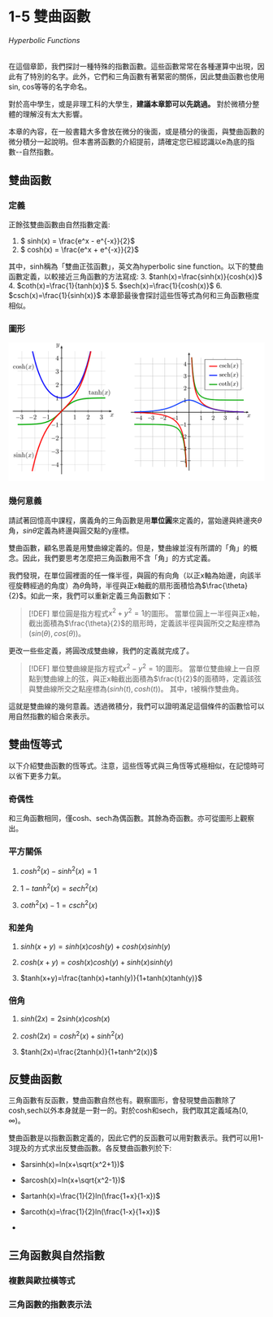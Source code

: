 # 1-5 雙曲函數

###### Hyperbolic Functions

在這個章節，我們探討一種特殊的指數函數。這些函數常常在各種運算中出現，因此有了特別的名字。此外，它們和三角函數有著緊密的關係，因此雙曲函數也使用sin, cos等等的名字命名。

對於高中學生，或是非理工科的大學生，**建議本章節可以先跳過。** 對於微積分整體的理解沒有太大影響。

本章的內容，在一般書籍大多會放在微分的後面，或是積分的後面，與雙曲函數的微分積分一起說明。但本書將函數的介紹提前，請確定您已經認識以e為底的指數--自然指數。

## 雙曲函數

### 定義

正餘弦雙曲函數由自然指數定義:

1. $ sinh(x) = \frac{e^x - e^{-x}}{2}$
2. $ cosh(x) = \frac{e^x + e^{-x}}{2}$

其中，sinh稱為「雙曲正弦函數」，英文為hyperbolic sine function。以下的雙曲函數定義，以較接近三角函數的方法寫成:
3. $tanh(x)=\frac{sinh(x)}{cosh(x)}$
4. $coth(x)=\frac{1}{tanh(x)}$
5. $sech(x)=\frac{1}{cosh(x)}$
6. $csch(x)=\frac{1}{sinh(x)}$
本章節最後會探討這些恆等式為何和三角函數極度相似。

### 圖形

![](https://raw.githubusercontent.com/Edu108/Calculus/main/book_sources/articles/pics/1-5-1.png "Credit: Brilliant.prg")

### 幾何意義

請試著回憶高中課程，廣義角的三角函數是用**單位圓**來定義的，當始邊與終邊夾$\theta$角，$sin\theta$定義為終邊與圓交點的y座標。

雙曲函數，顧名思義是用雙曲線定義的。但是，雙曲線並沒有所謂的「角」的概念。因此，我們要思考怎麼把三角函數用不含「角」的方式定義。

我們發現，在單位圓裡面的任一條半徑，與圓的有向角（以正x軸為始邊，向該半徑旋轉經過的角度）為$\theta$角時，半徑與正x軸截的扇形面積恰為$\frac{\theta}{2}$。如此一來，我們可以重新定義三角函數如下：

> [!DEF]
> 單位圓是指方程式$x^2+y^2=1$的圖形。
> 當單位圓上一半徑與正x軸，截出面積為$\frac{\theta}{2}$的扇形時，定義該半徑與圓所交之點座標為$(sin(\theta ),cos(\theta ))$。

更改一些些定義，將圓改成雙曲線，我們的定義就完成了。

> [!DEF]
> 單位雙曲線是指方程式$x^2-y^2=1$的圖形。
> 當單位雙曲線上一自原點到雙曲線上的弦，與正x軸截出面積為$\frac{t}{2}$的面積時，定義該弦與雙曲線所交之點座標為$(sinh(t),cosh(t))$。
> 其中，t被稱作雙曲角。

這就是雙曲線的幾何意義。透過微積分，我們可以證明滿足這個條件的函數恰可以用自然指數的組合來表示。

## 雙曲恆等式

以下介紹雙曲函數的恆等式。注意，這些恆等式與三角恆等式極相似，在記憶時可以省下更多力氣。

### 奇偶性

和三角函數相同，僅cosh、sech為偶函數。其餘為奇函數。亦可從圖形上觀察出。

### 平方關係

1. $cosh^2(x)-sinh^2(x)=1$

2. $1-tanh^2(x)=sech^2(x)$

3. $coth^2(x)-1=csch^2(x)$

### 和差角

1. $sinh(x+y)=sinh(x)cosh(y)+cosh(x)sinh(y)$

2. $cosh(x+y)=cosh(x)cosh(y)+sinh(x)sinh(y)$

3. $tanh(x+y)=\frac{tanh(x)+tanh(y)}{1+tanh(x)tanh(y)}$

### 倍角

1. $sinh(2x)=2sinh(x)cosh(x)$

2. $cosh(2x)=cosh^2(x)+sinh^2(x)$

3. $tanh(2x)=\frac{2tanh(x)}{1+tanh^2(x)}$

## 反雙曲函數

三角函數有反函數，雙曲函數自然也有。觀察圖形，會發現雙曲函數除了cosh,sech以外本身就是一對一的。對於cosh和sech，我們取其定義域為$[0,\infty)$。

雙曲函數是以指數函數定義的，因此它們的反函數可以用對數表示。我們可以用1-3提及的方式求出反雙曲函數。各反雙曲函數列於下:

- $arsinh(x)=ln(x+\sqrt{x^2+1})$

- $arcosh(x)=ln(x+\sqrt{x^2-1})$

- $artanh(x)=\frac{1}{2}ln(\frac{1+x}{1-x})$

- $arcoth(x)=\frac{1}{2}ln(\frac{1-x}{1+x})$

- 

## 三角函數與自然指數

### 複數與歐拉橫等式

### 三角函數的指數表示法